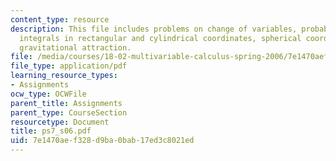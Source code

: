 ```yaml
---
content_type: resource
description: This file includes problems on change of variables, probability, triple
  integrals in rectangular and cylindrical coordinates, spherical coordinates, and
  gravitational attraction.
file: /media/courses/18-02-multivariable-calculus-spring-2006/7e1470aef328d9ba0bab17ed3c8021ed_ps7_s06.pdf
file_type: application/pdf
learning_resource_types:
- Assignments
ocw_type: OCWFile
parent_title: Assignments
parent_type: CourseSection
resourcetype: Document
title: ps7_s06.pdf
uid: 7e1470ae-f328-d9ba-0bab-17ed3c8021ed
---
```

